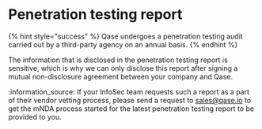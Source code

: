 # Penetration testing report

{% hint style="success" %}
Qase undergoes a penetration testing audit carried out by a third-party agency on an annual basis.
{% endhint %}

The information that is disclosed in the penetration testing report is sensitive, which is why we can only disclose this report after signing a mutual non-disclosure agreement between your company and Qase.

:information\_source:  If your InfoSec team requests such a report as a part of their vendor vetting process, please send a request to [sales@qase.io](mailto:sales@qase.io) to get the mNDA process started for the latest penetration testing report to be provided to you.

